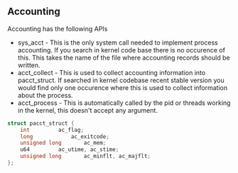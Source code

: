 Accounting
----------

Accounting has the following APIs

- sys_acct - This is the only system call needed to implement process accounting.
If you search in kernel code base there is no occurence of this. This takes the name
of the file where accounting records should be written. 
- acct_collect - This is used to collect accounting information into pacct_struct. If
searched in kernel codebase recent stable version you would find only one occurence
where this is used to collect information about the process. 
- acct_process - This is automatically called by the pid or threads working in the
kernel, this doesn't accept any argument.

```c
struct pacct_struct {
	int			ac_flag;
	long			ac_exitcode;
	unsigned long		ac_mem;
	u64			ac_utime, ac_stime;
	unsigned long		ac_minflt, ac_majflt;
};
```
